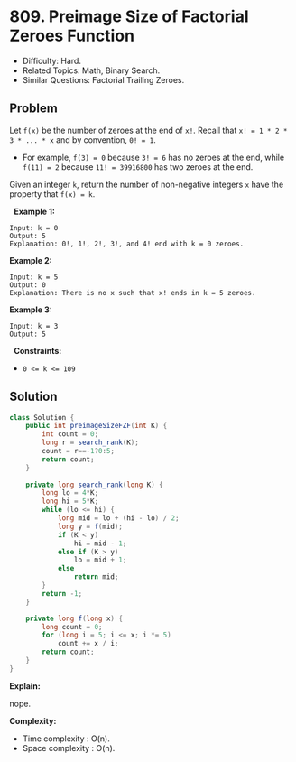 # 809. Preimage Size of Factorial Zeroes Function

- Difficulty: Hard.
- Related Topics: Math, Binary Search.
- Similar Questions: Factorial Trailing Zeroes.

## Problem

Let ```f(x)``` be the number of zeroes at the end of ```x!```. Recall that ```x! = 1 * 2 * 3 * ... * x``` and by convention, ```0! = 1```.


	
- For example, ```f(3) = 0``` because ```3! = 6``` has no zeroes at the end, while ```f(11) = 2``` because ```11! = 39916800``` has two zeroes at the end.


Given an integer ```k```, return the number of non-negative integers ```x``` have the property that ```f(x) = k```.

 
**Example 1:**

```
Input: k = 0
Output: 5
Explanation: 0!, 1!, 2!, 3!, and 4! end with k = 0 zeroes.
```

**Example 2:**

```
Input: k = 5
Output: 0
Explanation: There is no x such that x! ends in k = 5 zeroes.
```

**Example 3:**

```
Input: k = 3
Output: 5
```

 
**Constraints:**


	
- ```0 <= k <= 109```



## Solution

```java
class Solution {
    public int preimageSizeFZF(int K) {
        int count = 0;
        long r = search_rank(K);
        count = r==-1?0:5;
        return count;
    }
    
    private long search_rank(long K) {
        long lo = 4*K;
        long hi = 5*K;
        while (lo <= hi) {
            long mid = lo + (hi - lo) / 2;
            long y = f(mid);
            if (K < y)
                hi = mid - 1;
            else if (K > y)
                lo = mid + 1;
            else
                return mid;
        }
        return -1;
    }

    private long f(long x) {
        long count = 0;
        for (long i = 5; i <= x; i *= 5)
            count += x / i;
        return count;
    }
}
```

**Explain:**

nope.

**Complexity:**

* Time complexity : O(n).
* Space complexity : O(n).

